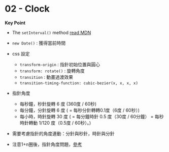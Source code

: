 # 02 - Clock

**Key Point**

- The `setInterval()` method [read MDN](https://developer.mozilla.org/en-US/docs/Web/API/Window/setInterval)

- `new Date()` : 獲得當前時間

- css 設定
   - `transform-origin` : 指針初始位置與圓心
   - `transform: rotate()` : 旋轉角度
   - `transition` : 動畫過渡效果
   - `transition-timing-function: cubic-bezier(x, x, x, x)`

- 指針角度
   - 每秒鐘，秒針旋轉 6 度 (360度 / 60秒)
   - 每分鐘，分針旋轉 6 度 ( = 每秒分針轉轉0.1度（6度 / 60秒）)
   - 每小時，時針旋轉 30 度 ( = 每分鐘時針 0.5 度（30度 / 60分鐘） = 每秒時針轉動 1/120 度（0.5度 / 60秒）。)

- 需要考慮指針的角度連動：分針與秒針，時針與分針

- 注意1+n圈後，指針角度問題，[參考](https://github.com/soyaine/JavaScript30/tree/master/02%20-%20JS%20%2B%20CSS%20Clock)

